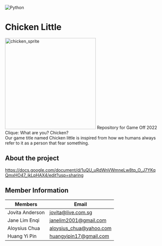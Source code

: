 ![Python](https://img.shields.io/badge/python-3670A0?style=for-the-badge&logo=python&logoColor=ffdd54)

# Chicken Little
<img style="width: 300px; height: 300px;" src="https://img.itch.zone/aW1hZ2UvMTA2MzY1NC82MDg4NzcyLmdpZg==/347x500/00ORFO.gif" alt="chicken_sprite">
Repository for Game Off 2022 <br>
Clique: What are you? Chicken?
  <br/>
  <div>
     Our game title named Chicken little is inspired from how we humans always refer to it as a person that fear something.
  </div>

## About the project
https://docs.google.com/document/d/1uQU_uRdWnVWmneLw8tp_O_J7YKqQmxHO47_jkLpHAX4/edit?usp=sharing

## Member Information

| Members               | Email                                                             
| --------------------- | ---------------- 
| Jovita Anderson       |  jovita@live.com.sg                   
| Jane Lim Enqi         |  janelim2001@gmail.com          
| Aloysius Chua         |  aloysius_chua@yahoo.com
| Huang Yi Pin          |  huangyipin17@gmail.com


